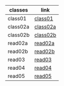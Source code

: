 

| classes     | link   |
| -----------| -----------------------|
| class01    |[class01](class01.md)   |
| class02a   |[class02a](class02a.md) |
| class02b   |[class02b](class02b.md) |
| read02a    |[read02a](read02a.md)   |
| read02b    |[read02b](read02b.md)   |
| read03     |[read03](read03.md)     |
| read04     |[read04](read04.md)     |
| read05     |[read05](read05.md)     |